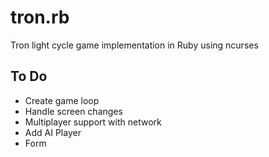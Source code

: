 # tron.rb

Tron light cycle game implementation in Ruby using ncurses


## To Do
  - Create game loop
  - Handle screen changes
  - Multiplayer support with network
  - Add AI Player
  - Form
